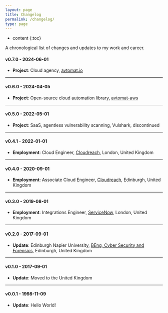 ```yaml
---
layout: page
title: Changelog
permalink: /changelog/
type: page
---
```


<script async src="https://www.googletagmanager.com/gtag/js?id=G-RSWENHHV9W"></script>
<script>
  window.dataLayer = window.dataLayer || [];
  function gtag(){dataLayer.push(arguments);}
  gtag('js', new Date());

  gtag('config', 'G-RSWENHHV9W');
</script>

* content
{:toc}

A chronological list of changes and updates to my work and career.

#### v0.7.0 - 2024-06-01
- **Project**: Cloud agency, <a href="https://avtomat.io" target="_blank">avtomat.io</a>

---
#### v0.6.0 - 2024-04-05
- **Project**: Open-source cloud automation library, <a href="https://github.com/avtomat-hub/avtomat-aws" target="_blank">avtomat-aws</a>

---
#### v0.5.0 - 2022-05-01
- **Project**: SaaS, agentless vulnerability scanning, Vulshark, discontinued

---
#### v0.4.1 - 2022-01-01
- **Employment**: Cloud Engineer, <a href="https://cloudreach.com" target="_blank">Cloudreach</a>, London, United Kingdom

---
#### v0.4.0 - 2020-09-01
- **Employment**: Associate Cloud Engineer, <a href="https://cloudreach.com" target="_blank">Cloudreach</a>, Edinburgh, United Kingdom

---
#### v0.3.0 - 2019-08-01
- **Employment**: Integrations Engineer, <a href="https://servicenow.com" target="_blank">ServiceNow</a>, London, United Kingdom

---
#### v0.2.0 - 2017-09-01
- **Update**: Edinburgh Napier University, <a href="https://www.napier.ac.uk/courses/beng-hons-cybersecurity-and-forensics-undergraduate-fulltime" target="_blank">BEng, Cyber Security and Forensics</a>, Edinburgh, United Kingdom

---
#### v0.1.0 - 2017-09-01
- **Update**: Moved to the United Kingdom

---
#### v0.0.1 - 1998-11-09
- **Update**: Hello World!